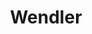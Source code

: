 ---
permalink: /fest-flauschig/jingles/wendler1
layout: timestamp
title: Wendler
type_csv: jingles
csv_name: timestamps_wendler1
parent: Jingles
grand_parent: Fest und Flauschig
---